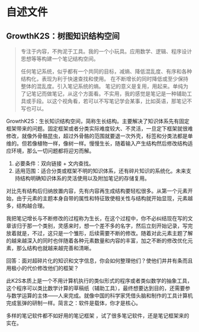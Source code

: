 # 自述文件

## GrowthK2S：树图知识结构空间

> 专注于内容，不拘泥于工具。我的一个小玩具。应用数学、逻辑、程序设计思想等等构建一个笔记结构空间。
>
> 任何笔记系统，似乎都有一个共同的目标，减熵、降低混乱度、有序和各种结构化，表现为利于快速查找和使用。
> 在不断增长的同时降低或至少保持整体的混乱度。引入笔记系统的熵。
> 笔记的意义是复用，用起来。单纯为了记笔记而做笔记，从这个方面看。不实用，我的感觉是笔记是一种辅助工具或手段。以这个视角看，若可以不写笔记学会某事，比如英语，那笔记不写也可以。

GrowthK2S：生长知识结构空间，简称生长结构。主要解决了知识体系先有固定框架带来的问题。固定框架或者分类实际难度较大、不灵活，一旦定下框架就很难修改，就像外骨骼昆虫，超过外骨骼的范围就要退一次外壳，标签和分类法都是单维的。但若像植物一样，像树一样。慢慢生长，随着输入产生结构然后修改结构适应环境，那么一切问题都将迎刃而解。

1. 必要条件：双向链接 + 文内查找。
2. 适用范围：适合分类或框架不明的知识体系，还有碎片知识的系统化。未来支持结构明确知识体系的灵活使用以及附加笔记的存储复用。

对比先有结构后归纳放置内容，先有内容再生成结构要轻松很多。从第一个元素开始，由于元素的主题本身自带的属性和特征致使相关性与结构就开始显现，元素越多，结构越合理。

我把笔记增长与不断修改的过程称为生长，在这个过程中，你不必纠结现在写的文章该归于那一个类别，灵感来时，想一个差不多的名字，然后立刻开始记录，写完放着就是，不过，这只是一个雏形，后续需要不断的修改。随着对此元素主题了解的越来越深入的同时也伴随着各种元素数量和内容的丰富，加之不断的修改优化元素，那么结构也就越来越完善和清晰。


回答：面对超碎片化的知识和文字信息，你会如何整理他们？使他们井井有条而且用极小的代价修改他们的框架？


此K2S本质上是一个不用计算机执行的类似形式的程序或者类似数学的抽象工具，这个程序可以类比数学计算的草稿纸（辅助工具），最终想要达到目的，还需要参与数学运算的主体——人来完成。就像中国的科学家凭借头脑和制作的工具计算机完成氢弹的研制一样。简言之：软件是载体，你才是核心。

多样的笔记软件都不如好用的笔记框架 ，试了很多笔记软件，还是笔记框架来的实在。